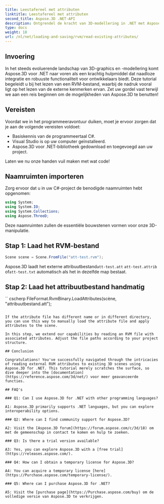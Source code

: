 ```yaml
---
title: Leestafereel met attributen
linktitle: Leestafereel met attributen
second_title: Aspose.3D .NET-API
description: Ontgrendel de kracht van 3D-modellering in .NET met Aspose.3D. Scènes moeiteloos laden, opslaan en manipuleren. Duik in de wereld van onbegrensde mogelijkheden.
type: docs
weight: 18
url: /nl/net/loading-and-saving/rvm/read-existing-attributes/
---
```

## Invoering

In het steeds evoluerende landschap van 3D-graphics en -modellering komt Aspose.3D voor .NET naar voren als een krachtig hulpmiddel dat naadloze integratie en robuuste functionaliteit voor ontwikkelaars biedt. Deze tutorial begeleidt u bij het lezen van een RVM-bestand, waarbij de nadruk vooral ligt op het lezen van de externe kenmerken ervan. Zet uw gordel vast terwijl we aan een reis beginnen om de mogelijkheden van Aspose.3D te benutten!

## Vereisten

Voordat we in het programmeeravontuur duiken, moet je ervoor zorgen dat je aan de volgende vereisten voldoet:

- Basiskennis van de programmeertaal C#.
- Visual Studio is op uw computer geïnstalleerd.
- Aspose.3D voor .NET-bibliotheek gedownload en toegevoegd aan uw project.

Laten we nu onze handen vuil maken met wat code!

## Naamruimten importeren

Zorg ervoor dat u in uw C#-project de benodigde naamruimten hebt opgenomen:

```csharp
using System;
using System.IO;
using System.Collections;
using Aspose.ThreeD;
```

Deze naamruimten zullen de essentiële bouwstenen vormen voor onze 3D-manipulatie.



## Stap 1: Laad het RVM-bestand
```csharp
Scene scene = Scene.FromFile("att-test.rvm");
```

Aspose.3D laadt het externe attribuutbestand`att-test.att` `att-test.attrib` of`att-test.txt` automatisch als het in dezelfde map bestaat.


## Stap 2: Laad het attribuutbestand handmatig

`` cscherp
FileFormat.RvmBinary.LoadAttributes(scène, "attribuutbestand.att");
```

If the attribute file has different name or in different directory, you can use this way to manually load the attribute file and apply attributes to the scene.

In this step, we extend our capabilities by reading an RVM file with associated attributes. Adjust the file paths according to your project structure.

## Conclusion

Congratulations! You've successfully navigated through the intricacies of reading external RVM attributes to existing 3D scenes using Aspose.3D for .NET. This tutorial merely scratches the surface, so dive deeper into the [documentation](https://reference.aspose.com/3d/net/) voor meer geavanceerde functies.

## FAQ's

### Q1: Can I use Aspose.3D for .NET with other programming languages?

A1: Aspose.3D primarily supports .NET languages, but you can explore interoperability options.

### Q2: Where can I find community support for Aspose.3D?

A2: Visit the [Aspose.3D forum](https://forum.aspose.com/c/3d/18) om met de gemeenschap in contact te komen en hulp te zoeken.

### Q3: Is there a trial version available?

A3: Yes, you can explore Aspose.3D with a [free trial](https://releases.aspose.com/).

### Q4: How can I obtain a temporary license for Aspose.3D?

A4: You can acquire a temporary license [here](https://Purchase.aspose.com/temporary-license/).

### Q5: Where can I purchase Aspose.3D for .NET?

A5: Visit the [purchase page](https://Purchase.aspose.com/buy) om de volledige versie van Aspose.3D te verkrijgen.